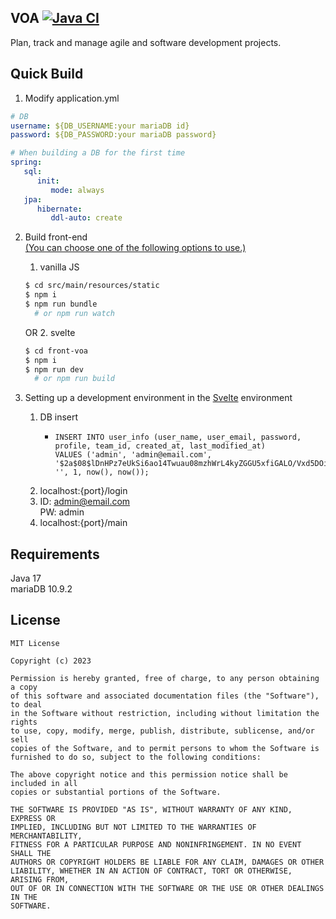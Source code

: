 ## VOA  [![Java CI](https://github.com/yeen28/voa/actions/workflows/gradle.yml/badge.svg?branch=dev)](https://github.com/yeen28/voa/actions/workflows/gradle.yml)

Plan, track and manage agile and software development projects.

## Quick Build

1. Modify application.yml
```yaml
# DB
username: ${DB_USERNAME:your mariaDB id}
password: ${DB_PASSWORD:your mariaDB password}

# When building a DB for the first time
spring:
   sql:
      init:
         mode: always
   jpa:
      hibernate:
         ddl-auto: create
```

2. Build front-end  <br/> 
   <u>(You can choose one of the following options to use.)</u>
   1. vanilla JS
   ```bash
   $ cd src/main/resources/static
   $ npm i
   $ npm run bundle
     # or npm run watch
   ```
   OR
   2. svelte
   ```bash
   $ cd front-voa
   $ npm i
   $ npm run dev
     # or npm run build
   ```
   
3. Setting up a development environment in the <u>Svelte</u> environment
   1. DB insert
      - ```
        INSERT INTO user_info (user_name, user_email, password, profile, team_id, created_at, last_modified_at)
        VALUES ('admin', 'admin@email.com', '$2a$08$lDnHPz7eUkSi6ao14Twuau08mzhWrL4kyZGGU5xfiGALO/Vxd5DOi', '', 1, now(), now());
        ```
   2. localhost:{port}/login
   3. ID: admin@email.com <br/>
      PW: admin
   4. localhost:{port}/main
   
## Requirements

Java 17<br/>
mariaDB 10.9.2

## License

```
MIT License

Copyright (c) 2023

Permission is hereby granted, free of charge, to any person obtaining a copy
of this software and associated documentation files (the "Software"), to deal
in the Software without restriction, including without limitation the rights
to use, copy, modify, merge, publish, distribute, sublicense, and/or sell
copies of the Software, and to permit persons to whom the Software is
furnished to do so, subject to the following conditions:

The above copyright notice and this permission notice shall be included in all
copies or substantial portions of the Software.

THE SOFTWARE IS PROVIDED "AS IS", WITHOUT WARRANTY OF ANY KIND, EXPRESS OR
IMPLIED, INCLUDING BUT NOT LIMITED TO THE WARRANTIES OF MERCHANTABILITY,
FITNESS FOR A PARTICULAR PURPOSE AND NONINFRINGEMENT. IN NO EVENT SHALL THE
AUTHORS OR COPYRIGHT HOLDERS BE LIABLE FOR ANY CLAIM, DAMAGES OR OTHER
LIABILITY, WHETHER IN AN ACTION OF CONTRACT, TORT OR OTHERWISE, ARISING FROM,
OUT OF OR IN CONNECTION WITH THE SOFTWARE OR THE USE OR OTHER DEALINGS IN THE
SOFTWARE.
```
